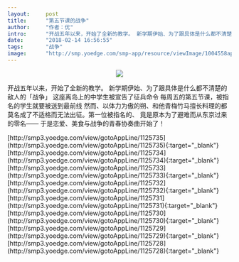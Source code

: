 ```yaml
---
layout:     post
title:      "第五节课的战争"
author:     "作者：优"
intro:      "开战五年以来，开始了全新的教学。 新学期伊始、为了跟具体是什么都不清楚的敌人的「战争」 这座离岛上的中学生被宣告了征兵命令 每周五的第五节课，被指名的学生就要被送到最前线 然而、以体力为傲的朔、和他青梅竹马擅长料理的都 莫名成了不适格而无法出征。第一位被指名的、 竟是原本为了避难而从东京过来的零名—— 于是恋爱、美食与战争的青春协奏曲开始了！"
date:       "2018-02-14 16:56:55"
tags:       "战争"
image:      "http://smp.yoedge.com/smp-app/resource/viewImage/1004558appline.png"
---
```

<div style="text-align: center">
<p><img src="http://smp.yoedge.com/smp-app/resource/viewImage/1004558appline.png"/></p>
</div>
<p class="post-meta">
<span>开战五年以来，开始了全新的教学。 新学期伊始、为了跟具体是什么都不清楚的敌人的「战争」 这座离岛上的中学生被宣告了征兵命令 每周五的第五节课，被指名的学生就要被送到最前线 然而、以体力为傲的朔、和他青梅竹马擅长料理的都 莫名成了不适格而无法出征。第一位被指名的、 竟是原本为了避难而从东京过来的零名—— 于是恋爱、美食与战争的青春协奏曲开始了！</span>
</p>
[http://smp3.yoedge.com/view/gotoAppLine/1125735](http://smp3.yoedge.com/view/gotoAppLine/1125735){:target="_blank"}
[http://smp3.yoedge.com/view/gotoAppLine/1125734](http://smp3.yoedge.com/view/gotoAppLine/1125734){:target="_blank"}
[http://smp3.yoedge.com/view/gotoAppLine/1125733](http://smp3.yoedge.com/view/gotoAppLine/1125733){:target="_blank"}
[http://smp3.yoedge.com/view/gotoAppLine/1125732](http://smp3.yoedge.com/view/gotoAppLine/1125732){:target="_blank"}
[http://smp3.yoedge.com/view/gotoAppLine/1125731](http://smp3.yoedge.com/view/gotoAppLine/1125731){:target="_blank"}
[http://smp3.yoedge.com/view/gotoAppLine/1125730](http://smp3.yoedge.com/view/gotoAppLine/1125730){:target="_blank"}
[http://smp3.yoedge.com/view/gotoAppLine/1125729](http://smp3.yoedge.com/view/gotoAppLine/1125729){:target="_blank"}
[http://smp3.yoedge.com/view/gotoAppLine/1125728](http://smp3.yoedge.com/view/gotoAppLine/1125728){:target="_blank"}


